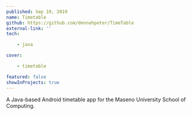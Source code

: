 ```yaml
---
published: Sep 19, 2019
name: Timetable
github: https://github.com/dennohpeter/TimeTable
external-link: ''
tech: 

    - java

cover:

    - timetable

featured: false
showInProjects: true
---
```


A Java-based Android timetable app for the Maseno University School of Computing.

